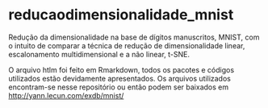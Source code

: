 # reducaodimensionalidade_mnist
Redução da dimensionalidade na base de dígitos manuscritos, MNIST, com o intuito de comparar a técnica de redução de dimensionalidade linear, escalonamento multidimensional e a não linear, t-SNE.

O arquivo htlm foi feito em Rmarkdown, todos os pacotes e códigos utilizados estão devidamente apresentados. Os arquivos utilizados encontram-se nesse repositório ou então podem ser baixados em <http://yann.lecun.com/exdb/mnist/>
